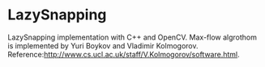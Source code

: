 # LazySnapping
LazySnapping implementation with C++ and OpenCV.
Max-flow algrothom is implemented by Yuri Boykov and Vladimir Kolmogorov. Reference:http://www.cs.ucl.ac.uk/staff/V.Kolmogorov/software.html.